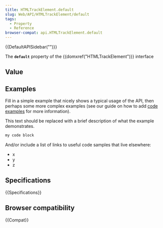```yaml
---
title: HTMLTrackElement.default
slug: Web/API/HTMLTrackElement/default
tags:
  - Property
  - Reference
browser-compat: api.HTMLTrackElement.default
---
```

{{DefaultAPISidebar("")}}

The **`default`** property of the {{domxref("HTMLTrackElement")}} interface 

## Value



## Examples

Fill in a simple example that nicely shows a typical usage of the API, then perhaps some more complex examples (see our guide on how to add [code examples](/en-US/docs/MDN/Contribute/Structures/Code_examples) for more information).

This text should be replaced with a brief description of what the example demonstrates.

```js
my code block
```

And/or include a list of links to useful code samples that live elsewhere:

*   x
*   y
*   z

## Specifications

{{Specifications}}

## Browser compatibility

{{Compat}}


